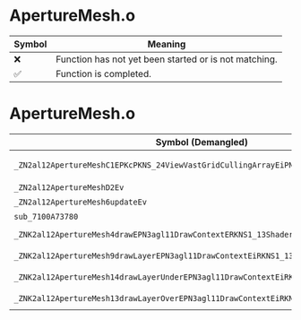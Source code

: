 # ApertureMesh.o
| Symbol | Meaning 
| ------------- | ------------- 
| :x: | Function has not yet been started or is not matching. 
| :white_check_mark: | Function is completed. 


# ApertureMesh.o
| Symbol (Demangled) | Symbol (Mangled) | Decompiled? |
| ------------- |  ------------- | ------------- |
| `_ZN2al12ApertureMeshC1EPKcPKNS_24ViewVastGridCullingArrayEiPNS_12IUseGridMeshE` | `al::ApertureMesh::ApertureMesh(char const*,al::ViewVastGridCullingArray const*,int,al::IUseGridMesh *)` | :white_check_mark: |
| `_ZN2al12ApertureMeshD2Ev` | `al::ApertureMesh::~ApertureMesh()` | :white_check_mark: |
| `_ZN2al12ApertureMesh6updateEv` | `al::ApertureMesh::update(void)` | :white_check_mark: |
| `sub_7100A73780` | `` | :white_check_mark: |
| `_ZNK2al12ApertureMesh4drawEPN3agl11DrawContextERKNS1_13ShaderProgramEi` | `al::ApertureMesh::draw(agl::DrawContext *,agl::ShaderProgram const&,int)const` | :white_check_mark: |
| `_ZNK2al12ApertureMesh9drawLayerEPN3agl11DrawContextEiRKNS1_13ShaderProgramEi` | `al::ApertureMesh::drawLayer(agl::DrawContext *,int,agl::ShaderProgram const&,int)const` | :white_check_mark: |
| `_ZNK2al12ApertureMesh14drawLayerUnderEPN3agl11DrawContextEiRKNS1_13ShaderProgramEi` | `al::ApertureMesh::drawLayerUnder(agl::DrawContext *,int,agl::ShaderProgram const&,int)const` | :white_check_mark: |
| `_ZNK2al12ApertureMesh13drawLayerOverEPN3agl11DrawContextEiRKNS1_13ShaderProgramEi` | `al::ApertureMesh::drawLayerOver(agl::DrawContext *,int,agl::ShaderProgram const&,int)const` | :white_check_mark: |
